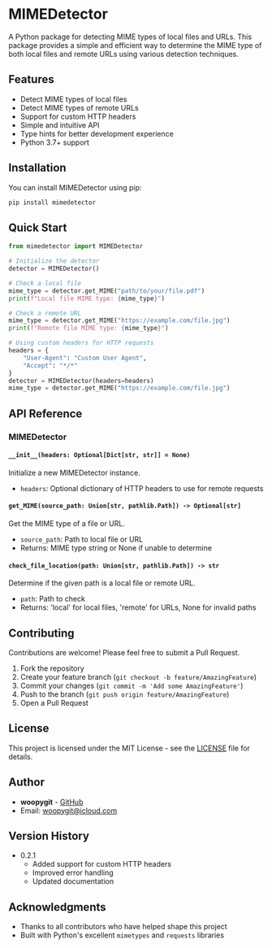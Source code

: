 # MIMEDetector

A Python package for detecting MIME types of local files and URLs. This package provides a simple and efficient way to determine the MIME type of both local files and remote URLs using various detection techniques.

## Features

- Detect MIME types of local files
- Detect MIME types of remote URLs
- Support for custom HTTP headers
- Simple and intuitive API
- Type hints for better development experience
- Python 3.7+ support

## Installation

You can install MIMEDetector using pip:

```bash
pip install mimedetector
```

## Quick Start

```python
from mimedetector import MIMEDetector

# Initialize the detector
detector = MIMEDetector()

# Check a local file
mime_type = detector.get_MIME("path/to/your/file.pdf")
print(f"Local file MIME type: {mime_type}")

# Check a remote URL
mime_type = detector.get_MIME("https://example.com/file.jpg")
print(f"Remote file MIME type: {mime_type}")

# Using custom headers for HTTP requests
headers = {
    "User-Agent": "Custom User Agent",
    "Accept": "*/*"
}
detector = MIMEDetector(headers=headers)
mime_type = detector.get_MIME("https://example.com/file.jpg")
```

## API Reference

### MIMEDetector

#### `__init__(headers: Optional[Dict[str, str]] = None)`

Initialize a new MIMEDetector instance.

- `headers`: Optional dictionary of HTTP headers to use for remote requests

#### `get_MIME(source_path: Union[str, pathlib.Path]) -> Optional[str]`

Get the MIME type of a file or URL.

- `source_path`: Path to local file or URL
- Returns: MIME type string or None if unable to determine

#### `check_file_location(path: Union[str, pathlib.Path]) -> str`

Determine if the given path is a local file or remote URL.

- `path`: Path to check
- Returns: 'local' for local files, 'remote' for URLs, None for invalid paths

## Contributing

Contributions are welcome! Please feel free to submit a Pull Request.

1. Fork the repository
2. Create your feature branch (`git checkout -b feature/AmazingFeature`)
3. Commit your changes (`git commit -m 'Add some AmazingFeature'`)
4. Push to the branch (`git push origin feature/AmazingFeature`)
5. Open a Pull Request

## License

This project is licensed under the MIT License - see the [LICENSE](LICENSE) file for details.

## Author

- **woopygit** - [GitHub](https://github.com/woopygit)
- Email: woopygit@icloud.com

## Version History

- 0.2.1
  - Added support for custom HTTP headers
  - Improved error handling
  - Updated documentation

## Acknowledgments

- Thanks to all contributors who have helped shape this project
- Built with Python's excellent `mimetypes` and `requests` libraries